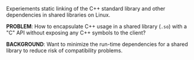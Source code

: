 Experiements static linking of the C++ standard library and other dependencies in shared libraries on Linux.

**PROBLEM**: How to encapsulate C++ usage in a shared library (`.so`) with a "C" API without exposing any C++ symbols to the client?

**BACKGROUND**: Want to minimize the run-time dependencies for a shared library to reduce risk of compatibility problems.
